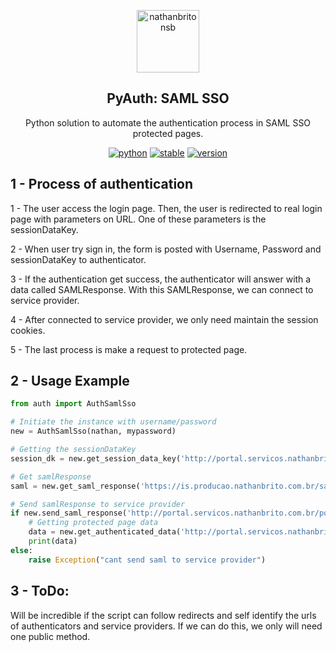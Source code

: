  <p align="center">
 <img width="100px" src="https://nathanbrito.com.br/logo.png" align="center" alt="nathanbritonsb" />
</p>
<h2 align="center"> PyAuth: SAML SSO </h2>

<p align="center">Python solution to automate the authentication process in SAML SSO protected pages.</p>

<div align="center">

<a href="">![python](https://img.shields.io/badge/language-python-blue)</a>
<a href="">![stable](https://img.shields.io/badge/status-stable-green)</a>
<a href="">![version](https://img.shields.io/badge/version-1.0-9cf)</a>

</div>

## 1 - Process of authentication

1 - The user access the login page. Then, the user is redirected to real login page with parameters on URL. One of these parameters is the sessionDataKey.

2 - When user try sign in, the form is posted with Username, Password and sessionDataKey to authenticator.

3 - If the authentication get success, the authenticator will answer with a data called SAMLResponse.
    With this SAMLResponse, we can connect to service provider.

4 - After connected to service provider, we only need maintain the session cookies.

5 - The last process is make a request to protected page.

## 2 - Usage Example

```python
from auth import AuthSamlSso

# Initiate the instance with username/password
new = AuthSamlSso(nathan, mypassword)

# Getting the sessionDataKey
session_dk = new.get_session_data_key('http://portal.servicos.nathanbrito.com.br/portal')

# Get samlResponse
saml = new.get_saml_response('https://is.producao.nathanbrito.com.br/samlsso', session_dk)

# Send samlResponse to service provider
if new.send_saml_response('http://portal.servicos.nathanbrito.com.br/portal/consumer', saml):
    # Getting protected page data
    data = new.get_authenticated_data('http://portal.servicos.nathanbrito.com.br/cadastro.html')
    print(data)
else:
    raise Exception("cant send saml to service provider")
```


## 3 - ToDo:

Will be incredible if the script can follow redirects and self identify the urls of authenticators and service providers.
If we can do this, we only will need one public method.

